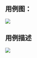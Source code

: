 ## 用例图：
![](https://github.com/restart1025/MIS/blob/master/UseCase/UseCase.JPG)
## 用例描述
![](https://github.com/restart1025/MIS/blob/master/UseCase/%E7%94%A8%E4%BE%8B%E6%8F%8F%E8%BF%B0.JPG)

